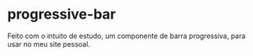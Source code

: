 # progressive-bar
Feito com o intuito de estudo, um componente de barra progressiva, para usar no meu site pessoal.
